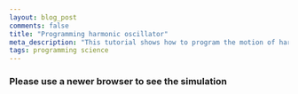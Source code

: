 ```yaml
---
layout: blog_post
comments: false
title: "Programming harmonic oscillator"
meta_description: "This tutorial shows how to program the motion of harmonic oscillator."
tags: programming science
---
```


<canvas class="HarmonicOscillator-canvas">
</canvas>

<h3 class="isHidden" id="CanvasNotSupportedMessage">Please use a newer browser to see the simulation</h3>


<!-- <div class='HarmonicOscillator'>
  <div class='HarmonicOscillator-box'></div><img class='HarmonicOscillator-springRight'
    src="/image/blog/2016-02-06-programming-harmonic-oscillator/harmonic_oscillator_spring.png">
</div> -->

<script>

// Request Animatino Frame polyfill
// https://gist.github.com/paulirish/1579671
//
// http://paulirish.com/2011/requestanimationframe-for-smart-animating/
// http://my.opera.com/emoller/blog/2011/12/20/requestanimationframe-for-smart-er-animating

// requestAnimationFrame polyfill by Erik Möller. fixes from Paul Irish and Tino Zijdel

// MIT license

(function() {
    var lastTime = 0;
    var vendors = ['ms', 'moz', 'webkit', 'o'];
    for(var x = 0; x < vendors.length && !window.requestAnimationFrame; ++x) {
        window.requestAnimationFrame = window[vendors[x]+'RequestAnimationFrame'];
        window.cancelAnimationFrame = window[vendors[x]+'CancelAnimationFrame']
                                   || window[vendors[x]+'CancelRequestAnimationFrame'];
    }

    if (!window.requestAnimationFrame)
        window.requestAnimationFrame = function(callback, element) {
            var currTime = new Date().getTime();
            var timeToCall = Math.max(0, 16 - (currTime - lastTime));
            var id = window.setTimeout(function() { callback(currTime + timeToCall); },
              timeToCall);
            lastTime = currTime + timeToCall;
            return id;
        };

    if (!window.cancelAnimationFrame)
        window.cancelAnimationFrame = function(id) {
            clearTimeout(id);
        };
}());

// ----------------------

(function(){
  function start(canvas, context) {
    var canvasHeight = 100;
    var boxSize = 50;

    // Resize the canvas
    // ----------------------

    function fitToContainer(canvas){
      canvas.style.width='100%';
      canvas.style.height= canvasHeight + 'px';
      canvas.width  = canvas.offsetWidth;
      canvas.height = canvas.offsetHeight;
    }

    window.addEventListener('resize', function(event){
      console.log("resizing");
      fitToContainer(canvas);
      draw();
    });

    fitToContainer(canvas);

    // Draw
    // ----------------------

    //
    // Draw a box at position. Position is a value from -1 to 1.
    // Value 0 corresponds to the central position, while -1 and 1 are the left and right respectively.
    //
    function drawBox(position) {
      var boxTopY = Math.floor((canvasHeight - boxSize) / 2);
      var boxSpaceWidth = canvas.width - boxSize;

      var middleX = boxSpaceWidth * (position + 1) / 2;

      // Rectangle
      context.fillStyle = "#ffb100";
      context.fillRect(middleX, boxTopY, boxSize, boxSize);

      // Border around rectangle
      context.lineWidth = 1;
      context.strokeStyle = "#a66000";
      context.setLineDash([1, 0]);
      context.strokeRect(middleX + .5, boxTopY + .5, boxSize - 1, boxSize - 1)
    }

    function drawMiddleLine() {
      var middleX = Math.floor(canvas.width / 2);

      context.beginPath();
      context.moveTo(middleX, 0);
      context.lineTo(middleX, canvas.height);
      context.lineWidth = 2;
      context.strokeStyle = "#ff6c00";
      context.setLineDash([2,3]);
      context.stroke();
    }

    function draw() {
      drawMiddleLine();
      drawBox(0);
    }

    draw();
  }

  function init() {
    var canvas = document.querySelector(".HarmonicOscillator-canvas");

    if (!!(canvas && canvas.getContext && canvas.getContext('2d'))) {
      var context = canvas.getContext("2d");
      start(canvas, context);
    } else {
      // Canvas is not supported
      document.getElementById("CanvasNotSupportedMessage").className = "";
    }
  }

  init();


  // var positionPercent = 0;
  // var isMovingForward = true;


  // function updatePosition() {
  //   if (isMovingForward) {
  //     if (positionPercent == 100) {
  //       isMovingForward = false;
  //     }
  //   } else {
  //     if (positionPercent == 0) {
  //       isMovingForward = true;
  //     }
  //   }

  //   if (isMovingForward) {
  //     positionPercent += 1;
  //   } else {
  //     positionPercent -= 1;
  //   }
  // }

  // function animate() {
  //   updatePosition();
  //   box.style.left = positionPercent + "%";
  //   window.requestAnimationFrame(animate)
  // }
}());

// var box = document.querySelector(".HarmonicOscillator-box");
// var positionPercent = 0;
// var isMovingForward = true;


// function updatePosition() {
//   if (isMovingForward) {
//     if (positionPercent == 100) {
//       isMovingForward = false;
//     }
//   } else {
//     if (positionPercent == 0) {
//       isMovingForward = true;
//     }
//   }

//   if (isMovingForward) {
//     positionPercent += 1;
//   } else {
//     positionPercent -= 1;
//   }
// }

// function animate() {
//   updatePosition();
//   box.style.left = positionPercent + "%";
//   window.requestAnimationFrame(animate)
// }

// window.onload = function() { window.requestAnimationFrame(animate); }

</script>

<style>

.HarmonicOscillator {
  position: relative;
  margin: 0 25px 0 25px;
  padding: 10px 0 10px 0;
  border: 1px solid #ff6c00;
}

.HarmonicOscillator-box {
  display: inline-block;
  position: relative;
  left: 40%;
  -webkit-transform: translate(-50%, 0);;
  transform: translate(-50%, 0);
  vertical-align: middle;

  width: 50px;
  height: 50px;
  border: 1px solid #a66000;
  background-color: #ffb100;
  z-index: -1;
}

.HarmonicOscillator-springRight {
  display: inline-block;
  position: relative;
  width: 10%;
  height: 30px;
  padding-right: 25px;
  margin-left: -25px;
  left: 40%;
 /* -webkit-transform: translate(-25px, 0);
  transform: translate(-25px, 0);*/
  vertical-align: middle;
  z-index: -1;
}

/* Vertical line in the center */
.HarmonicOscillator:after {
  content: "";
  position: absolute;
  z-index: -1;
  top: 0;
  bottom: 0;
  left: 50%;
  border-left: 2px dotted #ff6c00;
  -webkit-transform: translate(-50%, 0);
  transform: translate(-50%, 0);
}

</style>

